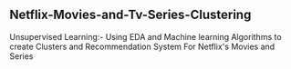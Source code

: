 ## Netflix-Movies-and-Tv-Series-Clustering
Unsupervised Learning:-
Using EDA and Machine learning Algorithms to create Clusters and Recommendation System For Netflix's Movies and Series
